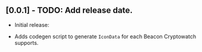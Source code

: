 ## [0.0.1] - TODO: Add release date.

- Initial release:

* Adds codegen script to generate `IconData` for each Beacon Cryptowatch supports.
